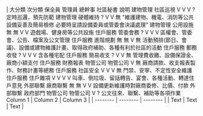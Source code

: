

| 大分類	次分類	保全員	管理員	總幹事	社區秘書	說明
建物管理	社區巡視	V	V	V	?	定時巡邏，預先防範
建物管理	硬體維持	?	V	V	無	"維護建物、機電、消防等公共設備妥善及簡易檢修
必要時呈請設備委員或管委會決議處理"
建物管理	公用設施	無	無	V	V	遊戲場、健身房等公共設施
住戶服務	管委會務	?	V	V	V	區權會、管委會、公告、檔案及公文管理
住戶服務	進階規劃	無	無	V	無	活動預排(節日、會議)、設備或建物維護計畫、取得政府補助、各種有利於社區的活動
住戶服務	郵務收發	?	V	V	V	含各種宅配
住戶服務	簡易收支	?	V	V	無	管理費收繳、設備保證金、廠商小額支付
住戶服務	財務報表	物管公司	物管公司	V	無	廠商請款、收支報表製作、財務計畫等總務
住戶服務	社區安全	V	V	V	無	門禁、安寧、不定性安全維護
住戶服務	住戶雜項	V	V	V	V	叫車、倒垃圾、留話轉告、宴會、各種活動、轉達住戶意見
外部聯繫	廠商聯繫	無	無	V	V	設備更新維護時對廠商委修、比價、付款
外部聯繫	政府部門	物管公司	物管公司	V	?	公文往來、聯繫、補助等各項作業
Column 1 | Column 2 | Column 3 |
| -------- | -------- | -------- |
| Text     | Text     | Text     |
